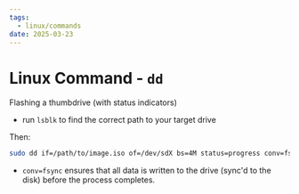 ```yaml
---
tags:
  - linux/commands
date: 2025-03-23
---
```

# Linux Command - `dd`

Flashing a thumbdrive (with status indicators)
- run `lsblk` to find the correct path to your target drive

Then:
```bash
sudo dd if=/path/to/image.iso of=/dev/sdX bs=4M status=progress conv=fsync
```

- `conv=fsync` ensures that all data is written to the drive (sync'd to the disk) before the process completes.